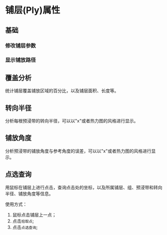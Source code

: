# 铺层(Ply)属性

## 基础

### 修改铺层参数

### 显示铺放路径

## 覆盖分析

统计铺层覆盖铺放区域的百分比，以及铺层面积、长度等。

## 转向半径

分析每根预浸带的转向半径，可以以"x"或者热力图的风格进行显示。

## 铺放角度

分析预浸带的铺放角度与参考角度的误差，可以以"x"或者热力图的风格进行显示。

## 点选查询

用鼠标在铺层上进行点击，查询点击处的坐标，以及所属铺层、组、预浸带和转向半径、铺放角度等信息。

使用方式：

1. 鼠标点击铺层上一点；
2. 点击`拾取点`;
3. 点击`点选查询`;


